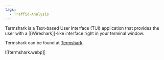 ```yaml
---
tags:
  - Traffic-Analysis
---
```

Termshark is a Text-based User Interface (TUI) application that provides the user with a [[Wireshark]]-like interface right in your terminal window.

Termshark can be found at [Termshark](https://github.com/gcla/termshark).

![[termshark.webp]]
